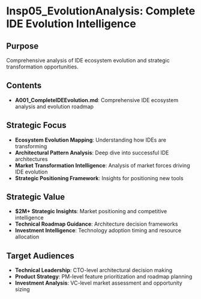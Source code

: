 # Insp05_EvolutionAnalysis: Complete IDE Evolution Intelligence

## Purpose
Comprehensive analysis of IDE ecosystem evolution and strategic transformation opportunities.

## Contents
- **A001_CompleteIDEEvolution.md**: Comprehensive IDE ecosystem analysis and evolution roadmap

## Strategic Focus
- **Ecosystem Evolution Mapping**: Understanding how IDEs are transforming
- **Architectural Pattern Analysis**: Deep dive into successful IDE architectures
- **Market Transformation Intelligence**: Analysis of market forces driving IDE evolution
- **Strategic Positioning Framework**: Insights for positioning new tools

## Strategic Value
- **$2M+ Strategic Insights**: Market positioning and competitive intelligence
- **Technical Roadmap Guidance**: Architecture decision frameworks
- **Investment Intelligence**: Technology adoption timing and resource allocation

## Target Audiences
- **Technical Leadership**: CTO-level architectural decision making
- **Product Strategy**: PM-level feature prioritization and roadmap planning
- **Investment Analysis**: VC-level market assessment and opportunity sizing